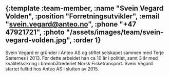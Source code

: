 {:template :team-member,
 :name "Svein Vegard Volden",
 :position "Forretningsutvikler",
 :email "svein.vegard@anteo.no",
 :phone "+47 47921721",
 :photo "/assets/images/team/svein-vegard-volden.jpg",
 :order 1}
---
Svein Vegard er gründer i Anteo AS og stiftet selskapet sammen med Terje Sæternes i 2013. Før dette arbeidet han ca 10 år i politiet, samt 3 år med kvalitetssikring i brønnbåtrederiet Norsk Fisketransport. Svein Vegard startet fulltid hos Anteo AS i slutten av 2015.